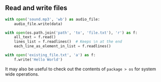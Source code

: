 ---
---

## Read and write files

```python
with open('sound.mp3', 'wb') as audio_file:
    audio_file.write(data)

with open(os.path.join('path', 'to', 'file.txt'), 'r') as f:
    all_text = f.read()
    lines_list = f.readlines()  # Keeps \n at the end
    each_line_as_element_in_list = f.readlines()

with open('existing_file.txt', 'a') as f:
    f.write('Hello World')
```

It may also be useful to check out the contents of `package > os` for system wide operations.
